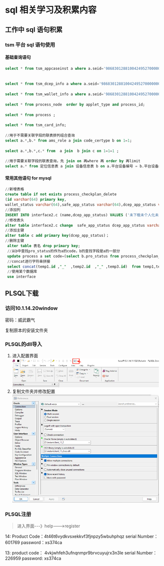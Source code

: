 # sql 相关学习及积累内容

## 工作中 sql 语句积累

### tsm 平台 sql 语句使用

#### 基础查询语句

```sql
select * from tsm_appcaseinst a where a.seid='98683012881004249527000000000002';


select * from tsm_dcep_info a where a.seid='98683012881004249527000000000002';

select * from tsm_wallet_info a where a.seid='98683012881004249527000000000002';

select * from process_node  order by applet_type and process_id;

select * from process ;

select * from tsm_card_info;

//用于不需要关联字段的联表排列组合查询
select a.*,b.* from ams_role a join code_certype b on 1=1;

select a.*,b.*,c.* from  a join  b join c on 1=1=1 ;

//用于需要关联字段的联表查询，先 join on 再where 再 order by 再limit
select a.* from 定位信息表 a join 设备信息表 b on a.平台设备编号 = b.平台设备编号  where a.账户=? and b.IMEI=?  and （开始时间<=a.时间＜=结束时间 ）order by 定位时间 limit 0,10 ;
```

#### 常用其他语句 for mysql

```sql
//新增表格
create table if not exists process_checkplan_delete
(id varchar(64) primary key,
wallet_status varchar(64),safe_app_status varchar(64),dcep_app_status varchar(64),pro_status varchar(64),executing_node varchar(255));
//添加列
INSERT INTO interface2.c (name,dcep_app_status) VALUES ('未下载未个人化未开立','1110'),('已下载未个人化未开立','1210'),('已下载已个人化未开立','1220'),('已下载已个人化已开立','1220');
//修改表头
alter table interface2.c change  safe_app_status dcep_app_status varchar(64);
//添加主键
alter table c add primary key(dcep_app_status)；
//删除主键
 alter table 表名 drop primary key;
 //从b中查找pro_status的作为a的code，b的查找字段是a的一部分
 update process a set code=(select b.pro_status from process_checkplan_open b where a.name=concat("executing_node" ,b.id )) where a.name like 'executing_node%';
 //concat进行字符串拼接
 select concat(temp1.id ,"_"  ,temp2.id  ,"_" ,temp3.id)  from temp1,temp2,temp3;
 //使用某个数据库
 use interface
```

## PLSQL下载

### 访问10.1.14.20window

密码：威武霸气

复制原本的安装文件夹

### PLSQL的dll导入

1. 进入配置界面
![进入设置界面](/program/pictures/sql/1686572317725.png)
2. 复制文件夹并修改配置
![Alt text](/program/pictures/sql/1686572428684.png)

### PLSQL注册

> 进入界面---》help--->register

14:
Product Code：4t46t6vydkvsxekkvf3fjnpzy5wbuhphqz
serial Number：601769
password：xs374ca

13:
product code： 4vkjwhfeh3ufnqnmpr9brvcuyujrx3n3le
serial Number：226959
password: xs374ca